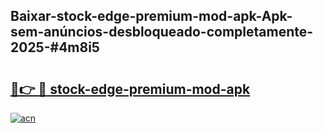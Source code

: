 ## Baixar-stock-edge-premium-mod-apk-Apk-sem-anúncios-desbloqueado-completamente-2025-#4m8i5

# <h2><a href="https://ainizakaria.my?title=stock-edge-premium-mod-apk&ref=20M">🔗👉 🔴 stock-edge-premium-mod-apk</a></h2>

[![acn](https://github.com/user-attachments/assets/0f9c940e-d8b0-45ae-aac7-cd30a18b3e1c)](https://ainizakaria.my?title=stock-edge-premium-mod-apk&ref=20M)

